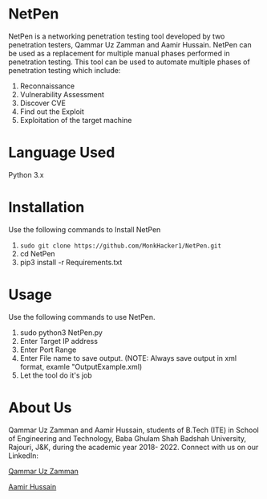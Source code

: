# NetPen
NetPen is a networking penetration testing tool developed by two penetration testers, Qammar Uz Zamman and Aamir Hussain. NetPen can be used as a replacement for multiple manual phases performed in penetration testing. This tool can be used to automate multiple phases of penetration testing which include:
1. Reconnaissance
2. Vulnerability Assessment
3. Discover CVE
4. Find out the Exploit
5. Exploitation of the target machine

# Language Used
  Python 3.x

# Installation
Use the following commands to Install NetPen
 1. `sudo git clone https://github.com/MonkHacker1/NetPen.git`
 2. cd NetPen
 3. pip3 install -r Requirements.txt 
 
# Usage
Use the following commands to use NetPen.
1. sudo python3 NetPen.py
2. Enter Target IP address
3. Enter Port Range
4. Enter File name to save output. (NOTE: Always save output in xml format, examle "OutputExample.xml)
5. Let the tool do it's job



# About Us
Qammar Uz Zamman and Aamir Hussain, students of  B.Tech (ITE) in School of Engineering and Technology, Baba Ghulam Shah Badshah University, Rajouri, J&K, during the academic year 2018- 2022.
Connect with us on our LinkedIn:

[Qammar Uz Zamman](https://www.linkedin.com/in/qammarbhat)

[Aamir Hussain](https://www.linkedin.com/in/aamir-hussain-wani-a87304199)

